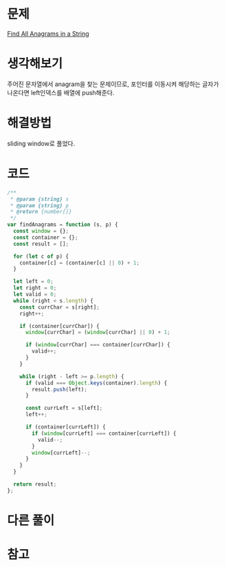 # 문제

[Find All Anagrams in a String](https://leetcode.com/problems/find-all-anagrams-in-a-string/)

# 생각해보기

주어진 문자열에서 anagram을 찾는 문제이므로, 포인터를 이동시켜 해당하는 글자가 나온다면 left인덱스를 배열에 push해준다.

# 해결방법

sliding window로 풀었다.

# 코드

```js
/**
 * @param {string} s
 * @param {string} p
 * @return {number[]}
 */
var findAnagrams = function (s, p) {
  const window = {};
  const container = {};
  const result = [];

  for (let c of p) {
    container[c] = (container[c] || 0) + 1;
  }

  let left = 0;
  let right = 0;
  let valid = 0;
  while (right < s.length) {
    const currChar = s[right];
    right++;

    if (container[currChar]) {
      window[currChar] = (window[currChar] || 0) + 1;

      if (window[currChar] === container[currChar]) {
        valid++;
      }
    }

    while (right - left >= p.length) {
      if (valid === Object.keys(container).length) {
        result.push(left);
      }

      const currLeft = s[left];
      left++;

      if (container[currLeft]) {
        if (window[currLeft] === container[currLeft]) {
          valid--;
        }
        window[currLeft]--;
      }
    }
  }

  return result;
};
```

# 다른 풀이

# 참고
